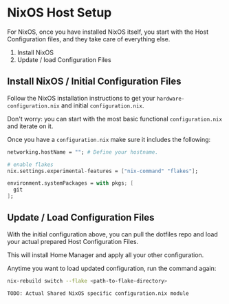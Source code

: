 # NixOS Host Setup

For NixOS, once you have installed NixOS itself, you start with the Host Configuration files, and they take care of everything else.

1. Install NixOS
1. Update / load Configuration Files

## Install NixOS / Initial Configuration Files

Follow the NixOS installation instructions to get your `hardware-configuration.nix` and initial `configuration.nix`.

Don't worry: you can start with the most basic functional `configuration.nix` and iterate on it.

Once you have a `configuration.nix` make sure it includes the following:

```nix
networking.hostName = ""; # Define your hostname.

# enable flakes
nix.settings.experimental-features = ["nix-command" "flakes"];

environment.systemPackages = with pkgs; [
  git
];
```

## Update / Load Configuration Files

With the initial configuration above, you can pull the dotfiles repo and load your actual prepared Host Configuration Files.

This will install Home Manager and apply all your other configuration.

Anytime you want to load updated configuration, run the command again:

```bash
nix-rebuild switch --flake <path-to-flake-directory>
```

`TODO: Actual Shared NixOS specific configuration.nix module`
